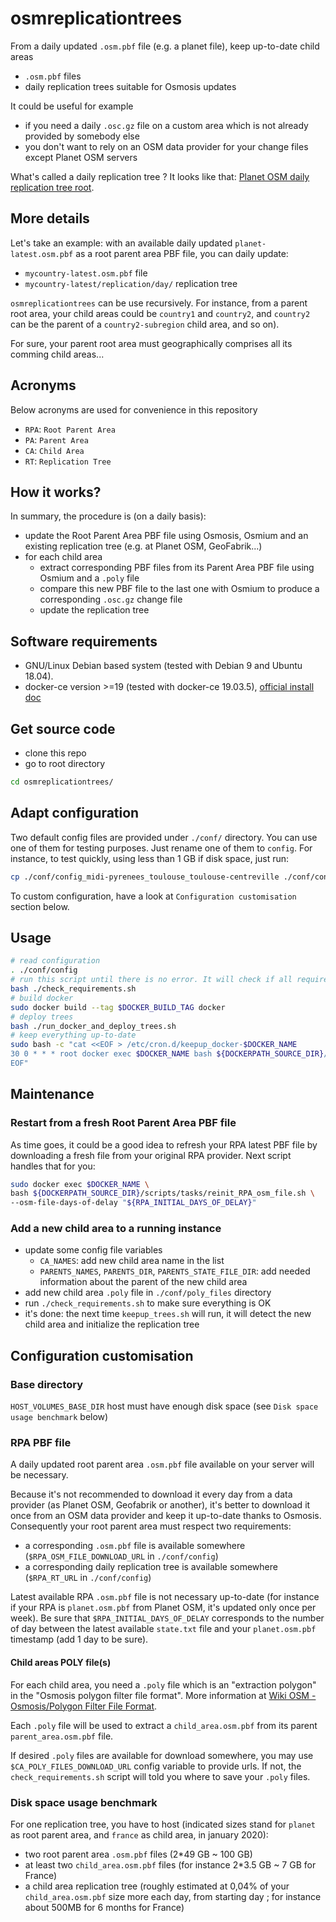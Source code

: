 # osmreplicationtrees

From a daily updated `.osm.pbf` file (e.g. a planet file), keep up-to-date child areas

* `.osm.pbf` files
* daily replication trees suitable for Osmosis updates

It could be useful for example

* if you need a daily `.osc.gz` file on a custom area which is not already provided by somebody else
* you don't want to rely on an OSM data provider for your change files except Planet OSM servers

What's called a daily replication tree ? It looks like that: [Planet OSM daily replication tree root](https://planet.osm.org/replication/day/).

## More details

Let's take an example: with an available daily updated `planet-latest.osm.pbf` as a root parent area PBF file, you can daily update:

* `mycountry-latest.osm.pbf` file
* `mycountry-latest/replication/day/` replication tree

`osmreplicationtrees` can be use recursively. For instance, from a parent root area, your child areas could be `country1` and `country2`, and `country2` can be the parent of a `country2-subregion` child area, and so on).

For sure, your parent root area must geographically comprises all its comming child areas...

## Acronyms

Below acronyms are used for convenience in this repository

* `RPA`: `Root Parent Area`
* `PA`: `Parent Area`
* `CA`: `Child Area`
* `RT`: `Replication Tree`

## How it works?

In summary, the procedure is (on a daily basis):

* update the Root Parent Area PBF file using Osmosis, Osmium and an existing replication tree (e.g. at Planet OSM, GeoFabrik...)
* for each child area
  * extract corresponding PBF files from its Parent Area PBF file using Osmium and a `.poly` file
  * compare this new PBF file to the last one with Osmium to produce a corresponding `.osc.gz` change file
  * update the replication tree

## Software requirements

* GNU/Linux Debian based system (tested with Debian 9 and Ubuntu 18.04).
* docker-ce version >=19 (tested with docker-ce 19.03.5), [official install doc](https://docs.docker.com/install/linux/docker-ce/debian/)

## Get source code

* clone this repo
* go to root directory

```bash
cd osmreplicationtrees/
```

## Adapt configuration

Two default config files are provided under `./conf/` directory. You can use one of them for testing purposes. Just rename one of them to `config`. For instance, to test quickly, using less than 1 GB if disk space, just run:

```bash
cp ./conf/config_midi-pyrenees_toulouse_toulouse-centreville ./conf/config
```

To custom configuration, have a look at `Configuration customisation` section below.

## Usage

```bash
# read configuration
. ./conf/config
# run this script until there is no error. It will check if all requirements are fullfilled and tell you what to do if necessary
bash ./check_requirements.sh
# build docker
sudo docker build --tag $DOCKER_BUILD_TAG docker
# deploy trees
bash ./run_docker_and_deploy_trees.sh
# keep everything up-to-date
sudo bash -c "cat <<EOF > /etc/cron.d/keepup_docker-$DOCKER_NAME
30 0 * * * root docker exec $DOCKER_NAME bash ${DOCKERPATH_SOURCE_DIR}/scripts/keepup_trees.sh > $HOSTPATH_LOGS_DIR/keepup_trees.log 2>&1
EOF"
```

## Maintenance

### Restart from a fresh Root Parent Area PBF file

As time goes, it could be a good idea to refresh your RPA latest PBF file by downloading a fresh file from your original RPA provider. Next script handles that for you:

```bash
sudo docker exec $DOCKER_NAME \
bash ${DOCKERPATH_SOURCE_DIR}/scripts/tasks/reinit_RPA_osm_file.sh \
--osm-file-days-of-delay "${RPA_INITIAL_DAYS_OF_DELAY}"
```

### Add a new child area to a running instance

* update some config file variables
  * `CA_NAMES`: add new child area name in the list
  * `PARENTS_NAMES`, `PARENTS_DIR`, `PARENTS_STATE_FILE_DIR`: add needed information about the parent of the new child area
* add new child area `.poly` file in `./conf/poly_files` directory
* run `./check_requirements.sh` to make sure everything is OK
* it's done: the next time `keepup_trees.sh` will run, it will detect the new child area and initialize the replication tree

## Configuration customisation

### Base directory

`HOST_VOLUMES_BASE_DIR` host must have enough disk space (see `Disk space usage benchmark` below)

### RPA PBF file

A daily updated root parent area `.osm.pbf` file available on your server will be necessary.

Because it's not recommended to download it every day from a data provider (as Planet OSM, Geofabrik or another), it's better to download it once from an OSM data provider and keep it up-to-date thanks to Osmosis. Consequently your root parent area must respect two requirements:

* a corresponding `.osm.pbf` file is available somewhere (`$RPA_OSM_FILE_DOWNLOAD_URL` in `./conf/config`)
* a corresponding daily replication tree is available somewhere (`$RPA_RT_URL` in `./conf/config`)

Latest available RPA `.osm.pbf` file is not necessary up-to-date (for instance if your RPA is `planet.osm.pbf` from Planet OSM, it's updated only once per week). Be sure that `$RPA_INITIAL_DAYS_OF_DELAY` corresponds to the number of day between the latest available `state.txt` file and your `planet.osm.pbf` timestamp (add 1 day to be sure).

#### Child areas POLY file(s)

For each child area, you need a `.poly` file which is an "extraction polygon" in the "Osmosis polygon filter file format". More information at [Wiki OSM - Osmosis/Polygon Filter File Format](https://wiki.openstreetmap.org/wiki/Osmosis/Polygon_Filter_File_Format).

Each `.poly` file will be used to extract a `child_area.osm.pbf` from its parent `parent_area.osm.pbf` file.

If desired `.poly` files are available for download somewhere, you may use `$CA_POLY_FILES_DOWNLOAD_URL` config variable to provide urls. If not, the `check_requirements.sh` script will told you where to save your `.poly` files.

### Disk space usage benchmark

For one replication tree, you have to host (indicated sizes stand for `planet` as root parent area, and `france` as child area, in january 2020):

* two root parent area `.osm.pbf` files  (2*49 GB ~ 100 GB)
* at least two `child_area.osm.pbf` files (for instance 2*3.5 GB ~ 7 GB for France)
* a child area replication tree (roughly estimated at 0,04% of your `child_area.osm.pbf` size more each day, from starting day ; for instance about 500MB for 6 months for France)
